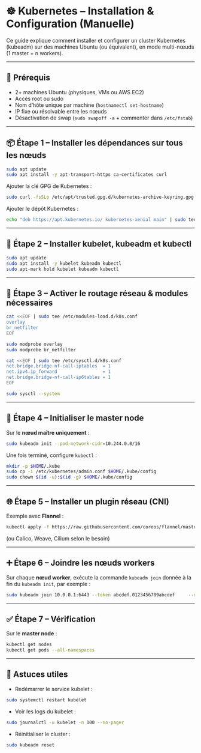 # ☸️ Kubernetes – Installation & Configuration (Manuelle)

Ce guide explique comment installer et configurer un cluster Kubernetes (kubeadm) sur des machines Ubuntu (ou équivalent), en mode multi-nœuds (1 master + n workers).

---

## 🔧 Prérequis

- 2+ machines Ubuntu (physiques, VMs ou AWS EC2)
- Accès root ou sudo
- Nom d’hôte unique par machine (`hostnamectl set-hostname`)
- IP fixe ou résolvable entre les nœuds
- Désactivation de swap (`sudo swapoff -a` + commenter dans `/etc/fstab`)

---

## 📦 Étape 1 – Installer les dépendances sur **tous les nœuds**

```bash
sudo apt update
sudo apt install -y apt-transport-https ca-certificates curl
```

Ajouter la clé GPG de Kubernetes :

```bash
sudo curl -fsSLo /etc/apt/trusted.gpg.d/kubernetes-archive-keyring.gpg https://packages.cloud.google.com/apt/doc/apt-key.gpg
```

Ajouter le dépôt Kubernetes :

```bash
echo "deb https://apt.kubernetes.io/ kubernetes-xenial main" | sudo tee /etc/apt/sources.list.d/kubernetes.list
```

---

## 🧱 Étape 2 – Installer kubelet, kubeadm et kubectl

```bash
sudo apt update
sudo apt install -y kubelet kubeadm kubectl
sudo apt-mark hold kubelet kubeadm kubectl
```

---

## 🔗 Étape 3 – Activer le routage réseau & modules nécessaires

```bash
cat <<EOF | sudo tee /etc/modules-load.d/k8s.conf
overlay
br_netfilter
EOF

sudo modprobe overlay
sudo modprobe br_netfilter

cat <<EOF | sudo tee /etc/sysctl.d/k8s.conf
net.bridge.bridge-nf-call-iptables  = 1
net.ipv4.ip_forward                 = 1
net.bridge.bridge-nf-call-ip6tables = 1
EOF

sudo sysctl --system
```

---

## 🧠 Étape 4 – Initialiser le **master node**

Sur le **nœud maître uniquement** :
```bash
sudo kubeadm init --pod-network-cidr=10.244.0.0/16
```

Une fois terminé, configure `kubectl` :
```bash
mkdir -p $HOME/.kube
sudo cp -i /etc/kubernetes/admin.conf $HOME/.kube/config
sudo chown $(id -u):$(id -g) $HOME/.kube/config
```

---

## 🌐 Étape 5 – Installer un plugin réseau (CNI)

Exemple avec **Flannel** :
```bash
kubectl apply -f https://raw.githubusercontent.com/coreos/flannel/master/Documentation/kube-flannel.yml
```

(ou Calico, Weave, Cilium selon le besoin)

---

## ➕ Étape 6 – Joindre les nœuds workers

Sur chaque **nœud worker**, exécute la commande `kubeadm join` donnée à la fin du `kubeadm init`, par exemple :

```bash
sudo kubeadm join 10.0.0.1:6443 --token abcdef.0123456789abcdef     --discovery-token-ca-cert-hash sha256:xxxxxxxxxxxxxxxxxxxxxxxx
```

---

## ✅ Étape 7 – Vérification

Sur le **master node** :
```bash
kubectl get nodes
kubectl get pods --all-namespaces
```

---

## 🧹 Astuces utiles

- Redémarrer le service kubelet :
```bash
sudo systemctl restart kubelet
```

- Voir les logs du kubelet :
```bash
sudo journalctl -u kubelet -n 100 --no-pager
```

- Réinitialiser le cluster :
```bash
sudo kubeadm reset
```

